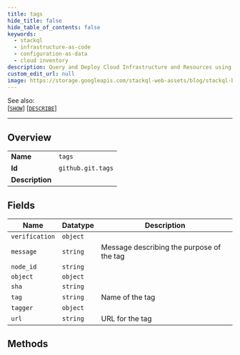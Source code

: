 ```yaml
---
title: tags
hide_title: false
hide_table_of_contents: false
keywords:
  - stackql
  - infrastructure-as-code
  - configuration-as-data
  - cloud inventory
description: Query and Deploy Cloud Infrastructure and Resources using SQL
custom_edit_url: null
image: https://storage.googleapis.com/stackql-web-assets/blog/stackql-blog-post-featured-image.png
---
```

  
    
See also:   
[[` SHOW `]](/docs/language-spec/show) [[` DESCRIBE `]](/docs/language-spec/describe)  
* * * 
## Overview
<table><tbody>
<tr><td><b>Name</b></td><td><code>tags</code></td></tr>
<tr><td><b>Id</b></td><td><code>github.git.tags</code></td></tr>
<tr><td><b>Description</b></td><td></td></tr>
</tbody></table>

## Fields
| Name | Datatype | Description |
| ---- | -------- | ----------- |
| `verification` | `object` |  |
| `message` | `string` | Message describing the purpose of the tag |
| `node_id` | `string` |  |
| `object` | `object` |  |
| `sha` | `string` |  |
| `tag` | `string` | Name of the tag |
| `tagger` | `object` |  |
| `url` | `string` | URL for the tag |
## Methods
